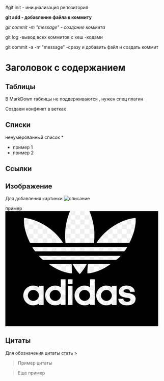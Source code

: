 #git init - инициализация репозитория 



**git add - добавление файла к коммиту**


*git commit -m "messаge"   - создание коммита*

git log -вывод всех коммитов с хеш -кодами 


git commit -a -m "message"    -сразу и добавить файл  и создать коммит 

# Заголовок с содержанием 

## Таблицы 
  
  В MarkDown таблицы не поддерживаются , нужен спец плагин

  Создаем конфликт в ветках
  
## Списки
ненумерованный список *

* пример 1
* пример 2

## Ссылки

## Изображение 

Для добавления картинки ![описание](файл.расш)

пример
![адидас](adiddas.jpg)
## Цитаты

Для обозначения цитаты стать >

> Пример цитаты

>Еще пример
